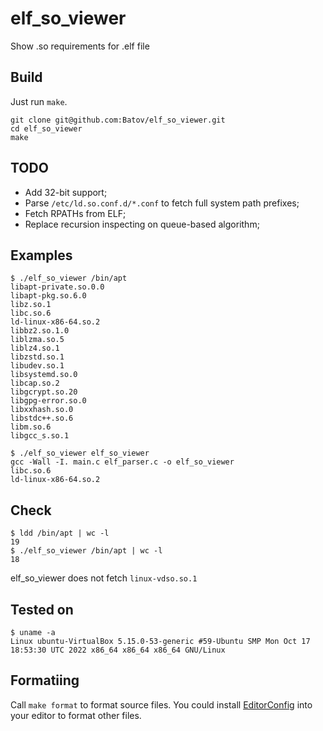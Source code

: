 # elf_so_viewer
Show .so requirements for .elf file

## Build
Just run `make`.

```
git clone git@github.com:Batov/elf_so_viewer.git
cd elf_so_viewer
make
```

## TODO
* Add 32-bit support;
* Parse `/etc/ld.so.conf.d/*.conf` to fetch full system path prefixes;
* Fetch RPATHs from ELF;
* Replace recursion inspecting on queue-based algorithm;

## Examples
```
$ ./elf_so_viewer /bin/apt
libapt-private.so.0.0
libapt-pkg.so.6.0
libz.so.1
libc.so.6
ld-linux-x86-64.so.2
libbz2.so.1.0
liblzma.so.5
liblz4.so.1
libzstd.so.1
libudev.so.1
libsystemd.so.0
libcap.so.2
libgcrypt.so.20
libgpg-error.so.0
libxxhash.so.0
libstdc++.so.6
libm.so.6
libgcc_s.so.1
```
```
$ ./elf_so_viewer elf_so_viewer
gcc -Wall -I. main.c elf_parser.c -o elf_so_viewer
libc.so.6
ld-linux-x86-64.so.2
```

## Check
```
$ ldd /bin/apt | wc -l 
19
$ ./elf_so_viewer /bin/apt | wc -l
18
```
elf_so_viewer does not fetch `linux-vdso.so.1`

## Tested on
```
$ uname -a
Linux ubuntu-VirtualBox 5.15.0-53-generic #59-Ubuntu SMP Mon Oct 17 18:53:30 UTC 2022 x86_64 x86_64 x86_64 GNU/Linux
```

## Formatiing
Call `make format` to format source files. You could install [EditorConfig](https://editorconfig.org/) into your editor to format other files.
